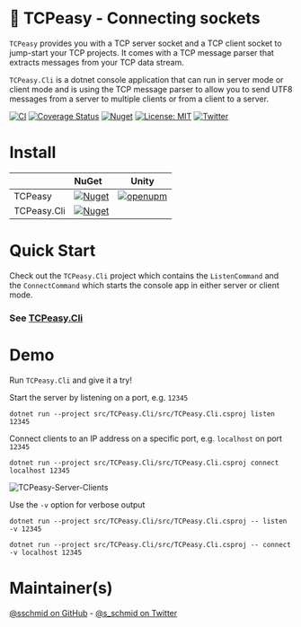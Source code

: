 # 🔌 TCPeasy - Connecting sockets

`TCPeasy` provides you with a TCP server socket and a TCP client socket to
jump-start your TCP projects. It comes with a TCP message parser that extracts
messages from your TCP data stream.

`TCPeasy.Cli` is a dotnet console application that can run in server mode or
client mode and is using the TCP message parser to allow you to send UTF8
messages from a server to multiple clients or from a client to a server.

[![CI](https://github.com/sschmid/TCPeasy/actions/workflows/ci.yml/badge.svg)](https://github.com/sschmid/TCPeasy/actions/workflows/ci.yml)
[![Coverage Status](https://coveralls.io/repos/github/sschmid/TCPeasy/badge.svg)](https://coveralls.io/github/sschmid/TCPeasy)
[![Nuget](https://img.shields.io/nuget/dt/TCPeasy)](https://www.nuget.org/packages/TCPeasy)
[![License: MIT](https://img.shields.io/github/license/sschmid/TCPeasy)](https://github.com/sschmid/TCPeasy/blob/main/LICENSE.md)
[![Twitter](https://img.shields.io/twitter/follow/s_schmid)][twitter-sschmid]

# Install

|             | NuGet                                                                                              | Unity                                                                                                                                                                   |
|:------------|:---------------------------------------------------------------------------------------------------|-------------------------------------------------------------------------------------------------------------------------------------------------------------------------|
| TCPeasy     | [![Nuget](https://img.shields.io/nuget/v/TCPeasy)](https://www.nuget.org/packages/TCPeasy)         | [![openupm](https://img.shields.io/npm/v/com.sschmid.tcpeasy?label=openupm&registry_uri=https://package.openupm.com)](https://openupm.com/packages/com.sschmid.tcpeasy) |
| TCPeasy.Cli | [![Nuget](https://img.shields.io/nuget/v/TCPeasy.Cli)](https://www.nuget.org/packages/TCPeasy.Cli) |                                                                                                                                                                         |


# Quick Start

Check out the `TCPeasy.Cli` project which contains the `ListenCommand` and
the `ConnectCommand` which starts the console app in either server or client mode.

### See [TCPeasy.Cli](https://github.com/sschmid/TCPeasy/tree/main/src/TCPeasy.Cli/src)

# Demo

Run `TCPeasy.Cli` and give it a try!

Start the server by listening on a port, e.g. `12345`

```
dotnet run --project src/TCPeasy.Cli/src/TCPeasy.Cli.csproj listen 12345
```

Connect clients to an IP address on a specific port, e.g. `localhost` on port `12345`

```
dotnet run --project src/TCPeasy.Cli/src/TCPeasy.Cli.csproj connect localhost 12345
```

![TCPeasy-Server-Clients](https://github.com/sschmid/TCPeasy/raw/main/readme/TCPeasy-Server-Clients.png)

Use the `-v` option for verbose output

```
dotnet run --project src/TCPeasy.Cli/src/TCPeasy.Cli.csproj -- listen -v 12345
```

```
dotnet run --project src/TCPeasy.Cli/src/TCPeasy.Cli.csproj -- connect -v localhost 12345
```

# Maintainer(s)
[@sschmid on GitHub][github-sschmid] - [@s_schmid on Twitter][twitter-sschmid]

[github-sschmid]: https://github.com/sschmid "@sschmid"
[twitter-sschmid]: https://twitter.com/intent/follow?original_referer=https%3A%2F%2Fgithub.com%2Fsschmid%2FTCPeasy&screen_name=s_schmid&tw_p=followbutton "s_schmid on Twitter"
